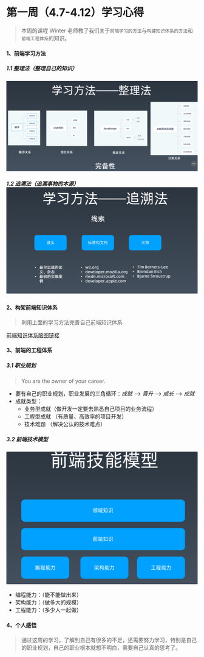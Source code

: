 # 第一周（4.7-4.12）学习心得

> 本周的课程 Winter 老师教了我们关于`前端学习的方法`与`构建知识体系的方法`和 `前端工程体系`的知识。

#### 1、前端学习方法

##### 1.1 整理法（整理自己的知识）

![整理法](https://github.com/volewu/Frontend-01-Template/blob/master/week01/static/%E6%95%B4%E7%90%86%E6%B3%95.PNG?raw=true)

##### 1.2 追溯法（追溯事物的本源）![追溯法](https://github.com/volewu/Frontend-01-Template/blob/master/week01/static/%E8%BF%BD%E6%BA%AF%E6%B3%95.PNG?raw=true)

#### 2、构架前端知识体系

> 利用上面的学习方法完善自己前端知识体系

[前端知识体系脑图链接](https://github.com/volewu/Frontend-01-Template/blob/master/week01/%E5%89%8D%E7%AB%AF%E6%8A%80%E6%9C%AF.png)

#### 3、前端的工程体系 

##### 3.1 职业规划

> You are the owner of your career.

* 要有自己的职业规划，职业发展的三角循环：*成就* --> *晋升* --> *成长* --> *成就*
* 成就类型：
  * 业务型成就（做开发一定要去熟悉自己项目的业务流程）
  * 工程型成就 （有质量、高效率的项目开发）
  * 技术难题 （解决公认的技术难点）

##### 3.2 前端技术模型

![前端技术模型](https://github.com/volewu/Frontend-01-Template/blob/master/week01/static/%E5%89%8D%E7%AB%AF%E6%8A%80%E6%9C%AF%E6%A8%A1%E5%9E%8B.PNG?raw=true)

* 编程能力：（能不能做出来）
* 架构能力：（做多大的规模）
* 工程能力：（多少人一起做）

#### 4、个人感悟

> 通过这周的学习，了解到自己有很多的不足，还需要努力学习，特别是自己的职业规划，自己的职业根本就想不明白，需要自己认真的思考了。
